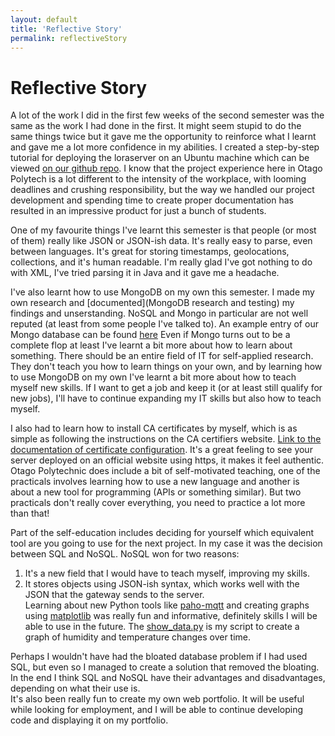 ```yaml
---
layout: default
title: 'Reflective Story'
permalink: reflectiveStory
---
```


# Reflective Story
A lot of the work I did in the first few weeks of the second semester was the same as the work I had done in the first. It might seem stupid to do the same things twice but it gave me the opportunity to reinforce what I learnt and gave me a lot more confidence in my abilities. I created a step-by-step tutorial for deploying the loraserver on an Ubuntu machine which can be viewed [on our github repo](https://github.com/OtagoPolytechnic/DunedinIoT/tree/gh-pages/development/servers).
I know that the project experience here in Otago Polytech is a lot different to the intensity of the workplace, with looming deadlines and crushing responsibility, but the way we handled our project development and spending time to create proper documentation has resulted in an impressive product for just a bunch of students.
  
One of my favourite things I've learnt this semester is that people (or most of them) really like JSON or JSON-ish data. It's really easy to parse, even between languages. It's great for storing timestamps, geolocations, collections, and it's human readable. I'm really glad I've got nothing to do with XML, I've tried parsing it in Java and it gave me a headache.  
  
I've also learnt how to use MongoDB on my own this semester. I made my own research and [documented](MongoDB research and testing) my findings and unserstanding. NoSQL and Mongo in particular are not well reputed (at least from some people I've talked to). An example entry of our Mongo database can be found [here](https://github.com/macdo5/macdo5.github.io/blob/master/DunedinIoT_code/mongo/revised%20mongo%20collection.json) Even if Mongo turns out to be a complete flop at least I've learnt a bit more about how to learn about something. There should be an entire field of IT for self-applied research. They don't teach you how to learn things on your own, and by learning how to use MongoDB on my own I've learnt a bit more about how to teach myself new skills. If I want to get a job and keep it (or at least still qualify for new jobs), I'll have to continue expanding my IT skills but also how to teach myself.  
  
I also had to learn how to install CA certificates by myself, which is as simple as following the instructions on the CA certifiers website. [Link to the documentation of certificate configuration](ca_certificate_setup). It's a great feeling to see your server deployed on an official website using https, it makes it feel authentic.
Otago Polytechnic does include a bit of self-motivated teaching, one of the practicals involves learning how to use a new language and another is about a new tool for programming (APIs or something similar). But two practicals don't really cover everything, you need to practice a lot more than that!  
  
Part of the self-education includes deciding for yourself which equivalent tool are you going to use for the next project. In my case it was the decision between SQL and NoSQL. NoSQL won for two reasons: 
1. It's a new field that I would have to teach myself, improving my skills.
2. It stores objects using JSON-ish syntax, which works well with the JSON that the gateway sends to the server.  
Learning about new Python tools like [paho-mqtt](https://pypi.python.org/pypi/paho-mqtt/1.1 "About MQTT Python client library") and creating graphs using [matplotlib](https://matplotlib.org/) was really fun and informative, definitely skills I will be able to use in the future. The [show_data.py](https://github.com/macdo5/macdo5.github.io/blob/master/DunedinIoT_code/mongo/show_data.py) is my script to create a graph of humidity and temperature changes over time.
  
Perhaps I wouldn't have had the bloated database problem if I had used SQL, but even so I managed to create a solution that removed the bloating. In the end I think SQL and NoSQL have their advantages and disadvantages, depending on what their use is.  
It's also been really fun to create my own web portfolio. It will be useful while looking for employment, and I will be able to continue developing code and displaying it on my portfolio.